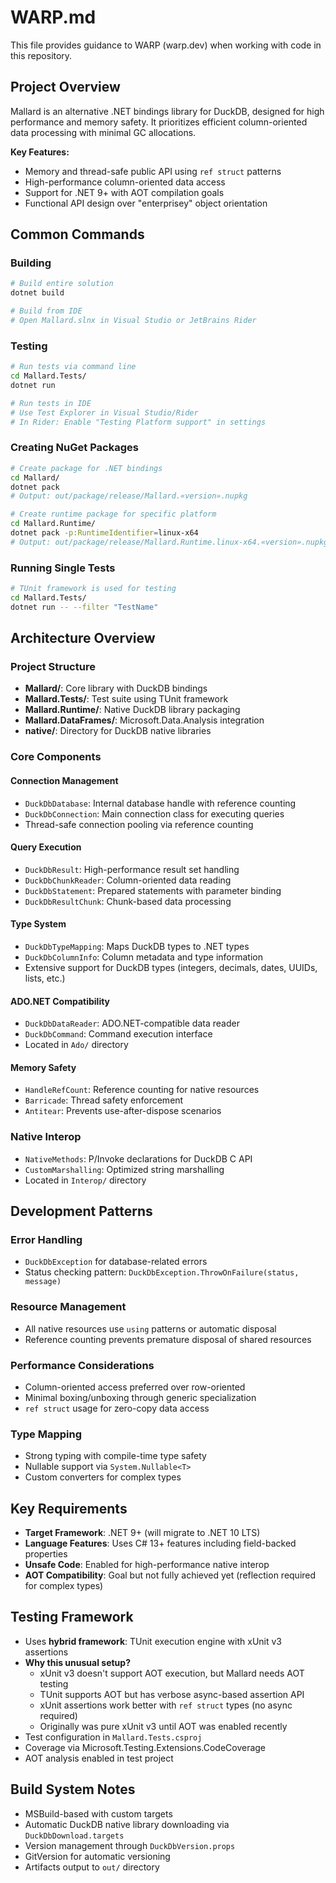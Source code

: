 # WARP.md

This file provides guidance to WARP (warp.dev) when working with code in this repository.

## Project Overview

Mallard is an alternative .NET bindings library for DuckDB, designed for high performance and memory safety. It prioritizes efficient column-oriented data processing with minimal GC allocations.

**Key Features:**
- Memory and thread-safe public API using `ref struct` patterns
- High-performance column-oriented data access
- Support for .NET 9+ with AOT compilation goals
- Functional API design over "enterprisey" object orientation

## Common Commands

### Building
```bash
# Build entire solution
dotnet build

# Build from IDE
# Open Mallard.slnx in Visual Studio or JetBrains Rider
```

### Testing
```bash
# Run tests via command line
cd Mallard.Tests/
dotnet run

# Run tests in IDE
# Use Test Explorer in Visual Studio/Rider
# In Rider: Enable "Testing Platform support" in settings
```

### Creating NuGet Packages
```bash
# Create package for .NET bindings
cd Mallard/
dotnet pack
# Output: out/package/release/Mallard.«version».nupkg

# Create runtime package for specific platform
cd Mallard.Runtime/
dotnet pack -p:RuntimeIdentifier=linux-x64
# Output: out/package/release/Mallard.Runtime.linux-x64.«version».nupkg
```

### Running Single Tests
```bash
# TUnit framework is used for testing
cd Mallard.Tests/
dotnet run -- --filter "TestName"
```

## Architecture Overview

### Project Structure
- **Mallard/**: Core library with DuckDB bindings
- **Mallard.Tests/**: Test suite using TUnit framework
- **Mallard.Runtime/**: Native DuckDB library packaging
- **Mallard.DataFrames/**: Microsoft.Data.Analysis integration
- **native/**: Directory for DuckDB native libraries

### Core Components

#### Connection Management
- `DuckDbDatabase`: Internal database handle with reference counting
- `DuckDbConnection`: Main connection class for executing queries
- Thread-safe connection pooling via reference counting

#### Query Execution
- `DuckDbResult`: High-performance result set handling
- `DuckDbChunkReader`: Column-oriented data reading
- `DuckDbStatement`: Prepared statements with parameter binding
- `DuckDbResultChunk`: Chunk-based data processing

#### Type System
- `DuckDbTypeMapping`: Maps DuckDB types to .NET types
- `DuckDbColumnInfo`: Column metadata and type information
- Extensive support for DuckDB types (integers, decimals, dates, UUIDs, lists, etc.)

#### ADO.NET Compatibility
- `DuckDbDataReader`: ADO.NET-compatible data reader
- `DuckDbCommand`: Command execution interface
- Located in `Ado/` directory

#### Memory Safety
- `HandleRefCount`: Reference counting for native resources
- `Barricade`: Thread safety enforcement
- `Antitear`: Prevents use-after-dispose scenarios

### Native Interop
- `NativeMethods`: P/Invoke declarations for DuckDB C API
- `CustomMarshalling`: Optimized string marshalling
- Located in `Interop/` directory

## Development Patterns

### Error Handling
- `DuckDbException` for database-related errors
- Status checking pattern: `DuckDbException.ThrowOnFailure(status, message)`

### Resource Management
- All native resources use `using` patterns or automatic disposal
- Reference counting prevents premature disposal of shared resources

### Performance Considerations
- Column-oriented access preferred over row-oriented
- Minimal boxing/unboxing through generic specialization
- `ref struct` usage for zero-copy data access

### Type Mapping
- Strong typing with compile-time type safety
- Nullable support via `System.Nullable<T>`
- Custom converters for complex types

## Key Requirements

- **Target Framework**: .NET 9+ (will migrate to .NET 10 LTS)
- **Language Features**: Uses C# 13+ features including field-backed properties
- **Unsafe Code**: Enabled for high-performance native interop
- **AOT Compatibility**: Goal but not fully achieved yet (reflection required for complex types)

## Testing Framework

- Uses **hybrid framework**: TUnit execution engine with xUnit v3 assertions
- **Why this unusual setup?**
  - xUnit v3 doesn't support AOT execution, but Mallard needs AOT testing
  - TUnit supports AOT but has verbose async-based assertion API
  - xUnit assertions work better with `ref struct` types (no async required)
  - Originally was pure xUnit v3 until AOT was enabled recently
- Test configuration in `Mallard.Tests.csproj`
- Coverage via Microsoft.Testing.Extensions.CodeCoverage
- AOT analysis enabled in test project

## Build System Notes

- MSBuild-based with custom targets
- Automatic DuckDB native library downloading via `DuckDbDownload.targets`
- Version management through `DuckDbVersion.props`
- GitVersion for automatic versioning
- Artifacts output to `out/` directory